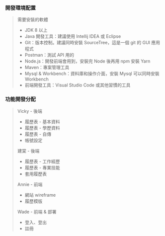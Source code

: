 ### 開發環境配置
> 需要安裝的軟體
> - JDK 8 以上
> - Java 開發工具：建議使用 Intellij IDEA 或 Eclipse
> - Git：版本控制。建議同時安裝 SourceTree，這是一個 git 的 GUI 應用程式
> - Postman：測試 API 用的
> - Node.js：開發前端會用到，安裝完 Node 後再用 npm 安裝 Yarn
> - Maven：專案管理工具
> - Mysql & Workbench：資料庫和操作介面，安裝 Mysql 可以同時安裝 Workbench
> - 前端開發工具：Visual Studio Code 或其他習慣的工具

### 功能開發分配
> Vicky - 後端
> - 履歷表 - 基本資料
> - 履歷表 - 學歷資料
> - 履歷表 - 自傳
> - 帳號設定
>
> 建棠 - 後端
> - 履歷表 - 工作經歷
> - 履歷表 - 專業技能
> - 套用履歷表
>
> Annie - 前端
> - 網站 wireframe
> - 履歷模版
>
> Wade - 前端 & 部署
> - 登入、登出
> - 註冊